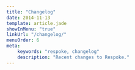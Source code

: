 ```yaml
---
title: "Changelog"
date: 2014-11-13
template: article.jade
showInMenu: "true"
linkUrl: "/changelog/"
menuOrder: 6
meta:
    keywords: "respoke, changelog"
    description: "Recent changes to Respoke."
---
```


